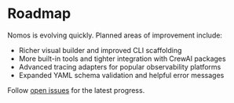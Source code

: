 # Roadmap

Nomos is evolving quickly. Planned areas of improvement include:

- Richer visual builder and improved CLI scaffolding
- More built-in tools and tighter integration with CrewAI packages
- Advanced tracing adapters for popular observability platforms
- Expanded YAML schema validation and helpful error messages

Follow [open issues](https://github.com/dowhiledev/nomos/issues?q=label%3Aenhancement+is%3Aopen+sort%3Areactions-%2B1-desc) for the latest progress.

